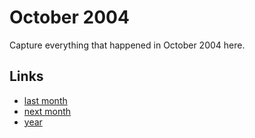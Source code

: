 # October 2004

Capture everything that happened in October 2004 here.

## Links
- [last month](calendar/months/2004-09.md)
- [next month](calendar/months/2004-11.md)
- [year](calendar/years/2004.md)